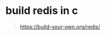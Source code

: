 <!--
 * @Author: 27
 * @LastEditors: 27
 * @Date: 2024-08-15 08:40:53
 * @LastEditTime: 2024-08-15 08:41:04
 * @FilePath: /learn_based_project/build_redis_in_c/doc.md
 * @description: type some description
-->
# build redis in c
> https://build-your-own.org/redis/

